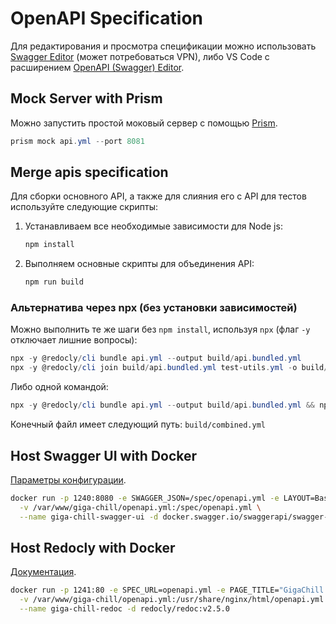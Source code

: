 # OpenAPI Specification

Для редактирования и просмотра спецификации можно использовать [Swagger Editor](https://editor.swagger.io/) (может потребоваться VPN), либо VS Code с расширением [OpenAPI (Swagger) Editor](https://marketplace.cursorapi.com/items?itemName=42Crunch.vscode-openapi).

## Mock Server with Prism

Можно запустить простой моковый сервер с помощью [Prism](https://github.com/stoplightio/prism).

```powershell
prism mock api.yml --port 8081
```

## Merge apis specification

Для сборки основного API, а также для слияния его с API для тестов используйте следующие скрипты:

1. Устанавливаем все необходимые зависимости для Node js:
    ```sh
    npm install
    ```
2. Выполняем основные скрипты для объединения API: 
    ```sh
    npm run build
    ```

### Альтернатива через npx (без установки зависимостей)

Можно выполнить те же шаги без `npm install`, используя `npx` (флаг `-y` отключает лишние вопросы):

```powershell
npx -y @redocly/cli bundle api.yml --output build/api.bundled.yml
npx -y @redocly/cli join build/api.bundled.yml test-utils.yml -o build/combined.yml
```

Либо одной командой:

```powershell
npx -y @redocly/cli bundle api.yml --output build/api.bundled.yml && npx -y @redocly/cli join build/api.bundled.yml test-utils.yml -o build/combined.yml
```

Конечный файл имеет следующий путь: `build/combined.yml`

## Host Swagger UI with Docker

[Параметры конфигурации](https://github.com/swagger-api/swagger-ui/blob/HEAD/docs/usage/configuration.md).


```bash
docker run -p 1240:8080 -e SWAGGER_JSON=/spec/openapi.yml -e LAYOUT=BaseLayout \
  -v /var/www/giga-chill/openapi.yml:/spec/openapi.yml \
  --name giga-chill-swagger-ui -d docker.swagger.io/swaggerapi/swagger-ui:v5.27.1
```

## Host Redocly with Docker

[Документация](https://redocly.com/docs/redoc/deployment/docker).

```bash
docker run -p 1241:80 -e SPEC_URL=openapi.yml -e PAGE_TITLE="GigaChill API — ReDoc" \
  -v /var/www/giga-chill/openapi.yml:/usr/share/nginx/html/openapi.yml \
  --name giga-chill-redoc -d redocly/redoc:v2.5.0
```
